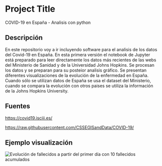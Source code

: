 # Project Title

COVID-19 en España - Analisis con python

## Descripción

En este repositorio voy a ir incluyendo software para el analisis de los datos del Covid-19 en España. En esta primera versión el notebook de Jupyter está preparado para leer directamente los datos más recientes de las webs del Ministerio de Sanidad y de la Universidad Johns Hopkins. Se procesan los datos y se preparan para su posteior analisis gráfico. Se presentan diferentes visualizaciones de la evolución de la enfermedad en España. Cuando sólo se utilizan datos de España se usa el dataset del Ministerio, cuando se compara la evolución con otros paises se utiliza la información de la Johns Hopkins University.

## Fuentes

https://covid19.isciii.es/

https://raw.githubusercontent.com/CSSEGISandData/COVID-19/

## Ejemplo visualización

![Evolución de fallecidos a partir del primer día con 10 fallecidos acumulados](https://user-images.githubusercontent.com/62479222/78712731-5a0a7700-7919-11ea-8fab-9968557b738c.png)
